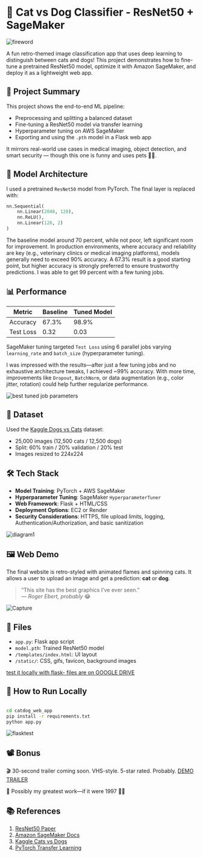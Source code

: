 # 🐾 Cat vs Dog Classifier - ResNet50 + SageMaker

![fireword](https://github.com/user-attachments/assets/228a3108-a534-4927-b7cb-b5067e60ca1a)


A fun retro-themed image classification app that uses deep learning to distinguish between cats and dogs! This project demonstrates how to fine-tune a pretrained ResNet50 model, optimize it with Amazon SageMaker, and deploy it as a lightweight web app.

## 🚀 Project Summary

This project shows the end-to-end ML pipeline:
- Preprocessing and splitting a balanced dataset
- Fine-tuning a ResNet50 model via transfer learning
- Hyperparameter tuning on AWS SageMaker
- Exporting and using the `.pth` model in a Flask web app

It mirrors real-world use cases in medical imaging, object detection, and smart security — though this one is funny and uses pets 🐶🐱.

## 🧠 Model Architecture

I used a pretrained `ResNet50` model from PyTorch. The final layer is replaced with:

```python
nn.Sequential(
    nn.Linear(2048, 128),
    nn.ReLU(),
    nn.Linear(128, 2)
)
```
The baseline model around 70 percent, while not poor, left significant room for improvement. In production environments, where accuracy and reliability are key (e.g., veterinary clinics or medical imaging platforms), models generally need to exceed 90% accuracy. A 67.3% result is a good starting point, but higher accuracy is strongly preferred to ensure trustworthy predictions. I was able to get 99 percent with a few tuning jobs.

## 📊 Performance

| Metric      | Baseline | Tuned Model |
|-------------|----------|-------------|
| Accuracy    | 67.3%    | 98.9%       |
| Test Loss   | 0.32     | 0.03        |

SageMaker tuning targeted `Test Loss` using 6 parallel jobs varying `learning_rate` and `batch_size` (hyperparameter tuning).

I was impressed with the results—after just a few tuning jobs and no exhaustive architecture tweaks, I achieved ~99% accuracy. With more time, improvements like `Dropout`, `BatchNorm`, or data augmentation (e.g., color jitter, rotation) could help further regularize performance.

![best tuned job parameters](https://github.com/user-attachments/assets/01226f81-1896-438d-b44f-ecb882c92857)


## 🧪 Dataset

Used the [Kaggle Dogs vs Cats](https://www.kaggle.com/c/dogs-vs-cats) dataset:
- 25,000 images (12,500 cats / 12,500 dogs)
- Split: 60% train / 20% validation / 20% test
- Images resized to 224x224

## 🛠️ Tech Stack

- **Model Training**: PyTorch + AWS SageMaker
- **Hyperparameter Tuning**: SageMaker `HyperparameterTuner`
- **Web Framework**: Flask + HTML/CSS
- **Deployment Options**: EC2 or Render
- **Security Considerations**: HTTPS, file upload limits, logging, Authentication/Authorization, and basic sanitization

![diagram1](https://github.com/user-attachments/assets/8f48e332-eb87-4faa-b9b9-339d69c2c486)


## 🖼️ Web Demo

The final website is retro-styled with animated flames and spinning cats. It allows a user to upload an image and get a prediction: **cat** or **dog**.

> “This site has the best graphics I’ve ever seen.”  
> — *Roger Ebert, probably* 😂

![Capture](https://github.com/user-attachments/assets/dc1a8693-6d03-4fb4-9eab-12df49b42a4b)


## 📂 Files

- `app.py`: Flask app script
- `model.pth`: Trained ResNet50 model
- `/templates/index.html`: UI layout
- `/static/`: CSS, gifs, favicon, background images

[test it locally with flask- files are on GOOGLE DRIVE](https://drive.google.com/file/d/1jxdOWrY-LEY68Knk2IRV-uuq4vfW0Z7S/view?usp=sharing)

## 🧪 How to Run Locally

```bash

cd catdog_web_app
pip install -r requirements.txt
python app.py
```

![flasktest](https://github.com/user-attachments/assets/51f4dc61-6b38-4fd5-91d9-585305298623)


## 📽️ Bonus

🎬 30-second trailer coming soon. VHS-style. 5-star rated. Probably.
[DEMO TRAILER](https://drive.google.com/file/d/1oenEl_68B4zmhlkCY8DA3vD6ctPbWIZe/view?usp=drive_link)

💾 Possibly my greatest work—if it were 1997 🤣🤣

## 📚 References

1. [ResNet50 Paper](https://arxiv.org/abs/1512.03385)  
2. [Amazon SageMaker Docs](https://docs.aws.amazon.com/sagemaker/)  
3. [Kaggle Cats vs Dogs](https://www.kaggle.com/c/dogs-vs-cats)  
4. [PyTorch Transfer Learning](https://pytorch.org/tutorials/beginner/transfer_learning_tutorial.html)
